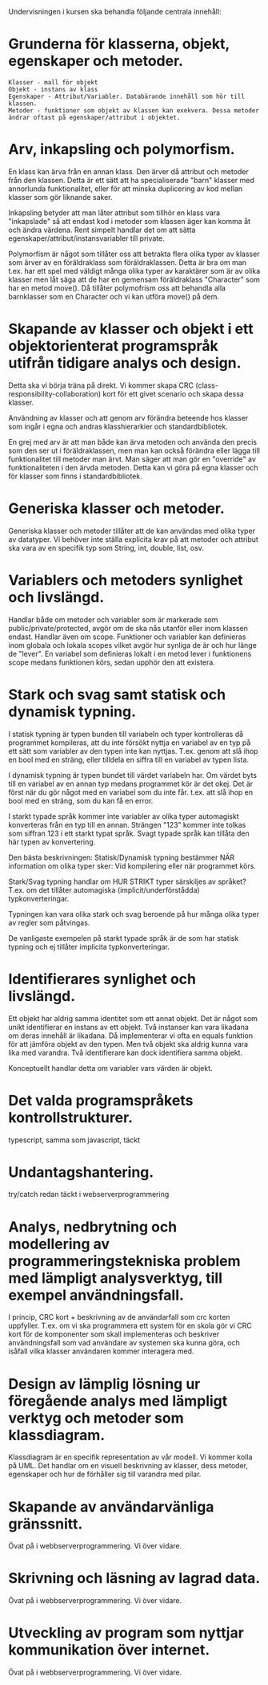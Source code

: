 Undervisningen i kursen ska behandla följande centrala innehåll:

# Grunderna för klasserna, objekt, egenskaper och metoder.
    Klasser - mall för objekt
    Objekt - instans av klass
    Egenskaper - Attribut/Variabler. Databärande innehåll som hör till klassen.
    Metoder - funktioner som objekt av klassen kan exekvera. Dessa metoder ändrar oftast på egenskaper/attribut i objektet.

# Arv, inkapsling och polymorfism.

En klass kan ärva från en annan klass. Den ärver då attribut och metoder från den klassen. Detta är ett sätt att ha specialiserade "barn" klasser med annorlunda funktionalitet, eller för att minska duplicering av kod mellan klasser som gör liknande saker.

Inkapsling betyder att man låter attribut som tillhör en klass vara "inkapslade" så att endast kod i metoder som klassen äger kan komma åt och ändra värdena. Rent simpelt handlar det om att sätta egenskaper/attribut/instansvariabler till private.

Polymorfism är något som tillåter oss att betrakta flera olika typer av klasser som ärver av en föräldraklass som föräldraklassen. Detta är bra om man t.ex. har ett spel med väldigt många olika typer av karaktärer som är av olika klasser men låt säga att de har en gemensam föräldraklass "Character" som har en metod move(). Då tillåter polymofrism oss att behandla alla barnklasser som en Character och vi kan utföra move() på dem.

# Skapande av klasser och objekt i ett objektorienterat programspråk utifrån tidigare analys och design.

Detta ska vi börja träna på direkt. Vi kommer skapa CRC (class-responsibility-collaboration) kort för ett givet scenario och skapa dessa klasser.

Användning av klasser och att genom arv förändra beteende hos klasser som ingår i egna och andras klasshierarkier och standardbibliotek.

En grej med arv är att man både kan ärva metoden och använda den precis som den ser ut i föräldraklassen, men man kan också förändra eller lägga till funktionalitet till metoder man ärvt. Man säger att man gör en "override" av funktionaliteten i den ärvda metoden. Detta kan vi göra på egna klasser och för klasser som finns i standardbibliotek.

# Generiska klasser och metoder.

Generiska klasser och metoder tillåter att de kan användas med olika typer av datatyper. Vi behöver inte ställa explicita krav på att metoder och attribut ska vara av en specifik typ som String, int, double, list, osv.

# Variablers och metoders synlighet och livslängd.

Handlar både om metoder och variabler som är markerade som public/private/protected, avgör om de ska nås utanför eller inom klassen endast.
Handlar även om scope. Funktioner och variabler kan definieras inom globala och lokala scopes vilket avgör hur synliga de är och hur länge de "lever". En variabel som definieras lokalt i en metod lever i funktionens scope medans funktionen körs, sedan upphör den att existera.

# Stark och svag samt statisk och dynamisk typning.

I statisk typning är typen bunden till variabeln och typer kontrolleras då programmet kompileras, att du inte försökt nyttja en variabel av en typ på ett sätt som variabler av den typen inte kan nyttjas. T.ex. genom att slå ihop en bool med en sträng, eller tilldela en siffra till en variabel av typen lista.

I dynamisk typning är typen bundet till värdet variabeln har. Om värdet byts till en variabel av en annan typ medans programmet kör är det okej. Det är först när du gör något med en variabel som du inte får. t.ex. att slå ihop en bool med en sträng, som du kan få en error.

I starkt typade språk kommer inte variabler av olika typer automagiskt konverteras från en typ till en annan. Strängen "123" kommer inte tolkas som siffran 123 i ett starkt typat språk. Svagt typade språk kan tillåta den här typen av konvertering.

Den bästa beskrivningen:
Statisk/Dynamisk typning bestämmer NÄR information om olika typer sker: Vid kompilering eller när programmet körs.

Stark/Svag typning handlar om HUR STRIKT typer särskiljes av språket? T.ex. om det tillåter automagiska (implicit/underförstådda) typkonverteringar.

Typningen kan vara olika stark och svag beroende på hur många olika typer av regler som påtvingas.

De vanligaste exempelen på starkt typade språk är de som har statisk typning och ej tillåter implicita typkonverteringar.

# Identifierares synlighet och livslängd.

Ett objekt har aldrig samma identitet som ett annat objekt. Det är något som unikt identifierar en instans av ett objekt. Två instanser kan vara likadana om deras innehåll är likadana. Då implementerar vi ofta en equals funktion för att jämföra objekt av den typen. Men två objekt ska aldrig kunna vara lika med varandra. Två identifierare kan dock identifiera samma objekt.

Konceptuellt handlar detta om variabler vars värden är objekt.

# Det valda programspråkets kontrollstrukturer.

typescript, samma som javascript, täckt

# Undantagshantering.

try/catch redan täckt i webserverprogrammering

# Analys, nedbrytning och modellering av programmeringstekniska problem med lämpligt analysverktyg, till exempel användningsfall.

I princip, CRC kort + beskrivning av de användarfall som crc korten uppfyller. T.ex. om vi ska programmera ett system för en skola gör vi CRC kort för de komponenter som skall implementeras och beskriver användningsfall som vad användare av systemen ska kunna göra, och isåfall vilka klasser användaren kommer interagera med.

# Design av lämplig lösning ur föregående analys med lämpligt verktyg och metoder som klassdiagram.

Klassdiagram är en specifik representation av vår modell. Vi kommer kolla på UML. Det handlar om en visuell beskrivning av klasser, dess metoder, egenskaper och hur de förhåller sig till varandra med pilar.

# Skapande av användarvänliga gränssnitt.

Övat på i webbserverprogrammering. Vi över vidare.

# Skrivning och läsning av lagrad data.

Övat på i webbserverprogrammering. Vi över vidare.

# Utveckling av program som nyttjar kommunikation över internet.

Övat på i webbserverprogrammering. Vi över vidare.

